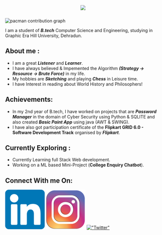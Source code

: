 <h1 align="center">
  <a href="https://git.io/typing-svg">
    <img src="https://readme-typing-svg.herokuapp.com/?lines=Hello!+Everyone;I+am+Rohan+Saini...;Welcome+To+My+Profile!&center=true&size=30">
  </a>
</h1>

<picture>
  <source media="(prefers-color-scheme: dark)" srcset="https://raw.githubusercontent.com/[CypherRohan]/[CypherRohan]/output/pacman-contribution-graph-dark.svg">
  <source media="(prefers-color-scheme: light)" srcset="https://raw.githubusercontent.com/[CypherRohan]/[CypherRohan]/output/pacman-contribution-graph.svg">
  <img alt="pacman contribution graph" src="https://raw.githubusercontent.com/[CypherRohan]/[CypherRohan]/output/pacman-contribution-graph.svg">
</picture>


I am a student of ***B.tech*** Computer Science and Engineering, studying in Graphic Era Hill University, Dehradun. <br>


## __About me__ :

* I am a great ***Listener*** and ***Learner***.
* I have always believed & Impemented the Algorithm ***(Strategy -> Resource -> Brute Force)*** in my life.
* My hobbies are __*Sketching*__ and playing **_Chess_** in Leisure time.
* I have Interest in reading about World History and Philosophers!

## Achievements:
* In my 2nd year of B.tech, I have worked on projects that are ***Password Manager*** in the domain of Cyber Security using Python & SQLITE and also created ***Basic Paint App*** using java (AWT & SWING). 
* I have also got participation certificate of the __Flipkart GRID 6.0 - Software Development Track__ organised by ***Flipkart***.

## Currently Exploring :
* Currently Learning full Stack Web development.
* Working on a ML based Mini-Project (__College Enquiry Chatbot__).

## Connect With me On:
 [!["Linkedin"](linkedin.png)](https://www.linkedin.com/in/rohan-saini-838642290/ )  [!["Instagram"](insta.png)](https://www.instagram.com/_rohansaini15/ )  [!["Twitter"](https://img.icons8.com/?size=100&id=A4DsujzAX4rw&format=png&color=000000)](https://x.com/RohanSa51731396?t=5kFsQvjAb_aGmYw_cWM2jw&s=08 )
